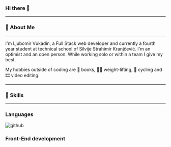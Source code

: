 ### Hi there 👋

---

### 👱 About Me 

---

I'm Ljubomir Vukadin, a Full Stack web developer and currently a fourth year student at technical school of Silvije Strahimir Kranjčević. I'm an optimist and an open person. While working solo or within a team I give my best.

My hobbies outside of coding are 📖 books, 🏋️‍♂️ weight-lifting, 🚴 cycling and 🎞️ video editing.  

---

### 🧰 Skills

---

### Languages

![github](https://img.shields.io/badge/ThreeJS-000000?style=for-the-badge&logo=GitHub&logoColor=white)

### Front-End development
